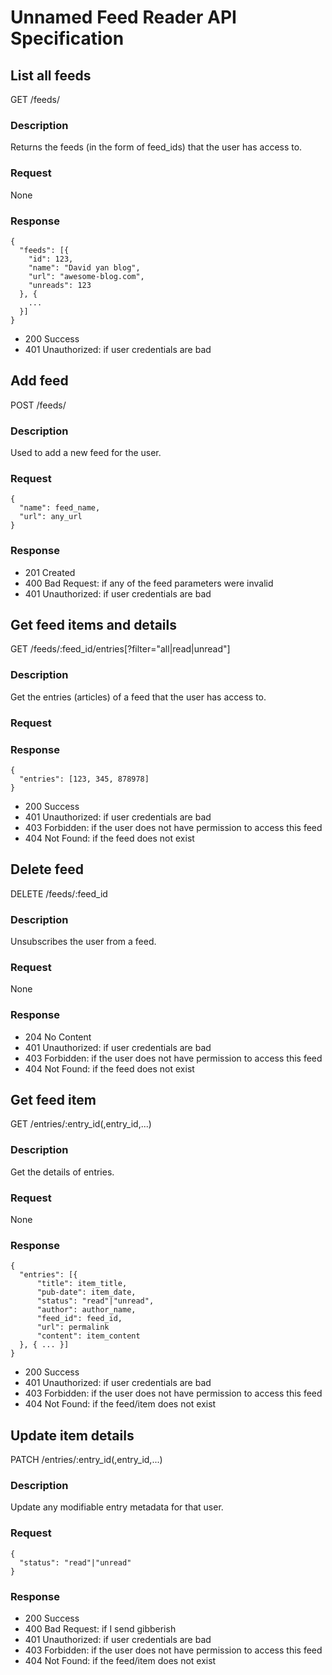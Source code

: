 # Unnamed Feed Reader API Specification

## List all feeds
GET /feeds/

### Description
Returns the feeds (in the form of feed_ids) that the user has access to.

### Request
None

### Response
    {
      "feeds": [{
        "id": 123,
        "name": "David yan blog",
        "url": "awesome-blog.com",
        "unreads": 123
      }, {
        ...
      }]
    }

  - 200 Success
  - 401 Unauthorized: if user credentials are bad

## Add feed
POST /feeds/

### Description
Used to add a new feed for the user.

### Request
    {
      "name": feed_name,
      "url": any_url
    }

### Response

  - 201 Created
  - 400 Bad Request: if any of the feed parameters were invalid
  - 401 Unauthorized: if user credentials are bad

## Get feed items and details
GET /feeds/:feed\_id/entries[?filter="all|read|unread"]

### Description
Get the entries (articles) of a feed that the user has access to.

### Request

### Response
    {
      "entries": [123, 345, 878978]
    }

  - 200 Success
  - 401 Unauthorized: if user credentials are bad
  - 403 Forbidden: if the user does not have permission to access this feed
  - 404 Not Found: if the feed does not exist



## Delete feed
DELETE /feeds/:feed\_id

### Description
Unsubscribes the user from a feed.

### Request
None

### Response

  - 204 No Content
  - 401 Unauthorized: if user credentials are bad
  - 403 Forbidden: if the user does not have permission to access this feed
  - 404 Not Found: if the feed does not exist



## Get feed item
GET /entries/:entry\_id(,entry\_id,...)

### Description
Get the details of entries.

### Request
None

### Response
    {
      "entries": [{
          "title": item_title,
          "pub-date": item_date,
          "status": "read"|"unread",
          "author": author_name,
          "feed_id": feed_id,
          "url": permalink
          "content": item_content
      }, { ... }]
    }

  - 200 Success
  - 401 Unauthorized: if user credentials are bad
  - 403 Forbidden: if the user does not have permission to access this feed
  - 404 Not Found: if the feed/item does not exist

## Update item details
PATCH /entries/:entry\_id(,entry\_id,...)

### Description
Update any modifiable entry metadata for that user.

### Request
    {
      "status": "read"|"unread"
    }

### Response

  - 200 Success
  - 400 Bad Request: if I send gibberish
  - 401 Unauthorized: if user credentials are bad
  - 403 Forbidden: if the user does not have permission to access this feed
  - 404 Not Found: if the feed/item does not exist
